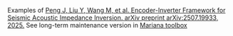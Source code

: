 Examples of [Peng J, Liu Y, Wang M, et al. Encoder-Inverter Framework for Seismic Acoustic Impedance Inversion. arXiv preprint arXiv:2507.19933, 2025.](https://arxiv.org/abs/2507.19933)
See long-term maintenance version in [Mariana toolbox](https://github.com/lexiaoheng/Mariana)
